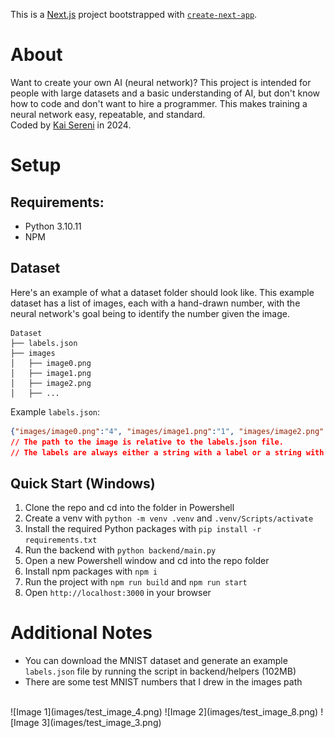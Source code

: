 This is a [Next.js](https://nextjs.org/) project bootstrapped with [`create-next-app`](https://github.com/vercel/next.js/tree/canary/packages/create-next-app).

# About
Want to create your own AI (neural network)? This project is intended for people with large datasets and a basic understanding of AI, but don't know how to code and don't want to hire a programmer. This makes training a neural network easy, repeatable, and standard.
<br>Coded by [Kai Sereni](https://kai.gallery) in 2024.

# Setup
## Requirements:
- Python 3.10.11
- NPM

## Dataset
Here's an example of what a dataset folder should look like. This example dataset has a list of images, each with a hand-drawn number, with the neural network's goal being to identify the number given the image.
```tree
Dataset
├── labels.json
├── images
│   ├── image0.png
│   ├── image1.png
│   ├── image2.png
│   ├── ...
```
Example `labels.json`:
```json
{"images/image0.png":"4", "images/image1.png":"1", "images/image2.png":"8", ...} 
// The path to the image is relative to the labels.json file.
// The labels are always either a string with a label or a string with a relative file path.
```

## Quick Start (Windows)
1. Clone the repo and cd into the folder in Powershell
2. Create a venv with `python -m venv .venv` and `.venv/Scripts/activate`
3. Install the required Python packages with `pip install -r requirements.txt`
4. Run the backend with `python backend/main.py`
5. Open a new Powershell window and cd into the repo folder
6. Install npm packages with `npm i`
7. Run the project with `npm run build` and `npm run start`
8. Open `http://localhost:3000` in your browser

# Additional Notes
- You can download the MNIST dataset and generate an example `labels.json` file by running the script in backend/helpers (102MB)
- There are some test MNIST numbers that I drew in the images path
<br>
![Image 1](images/test_image_4.png) ![Image 2](images/test_image_8.png) ![Image 3](images/test_image_3.png)